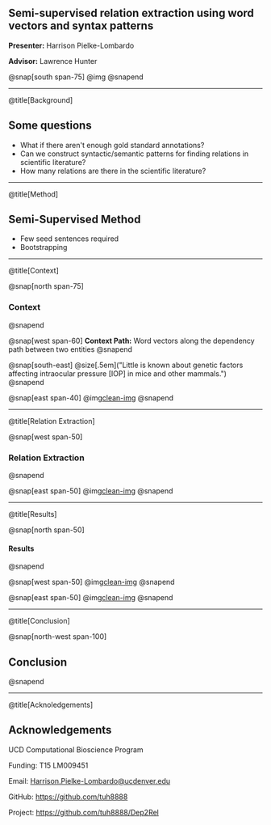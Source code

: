 ## Semi-supervised relation extraction using word vectors and syntax patterns

**Presenter:** Harrison Pielke-Lombardo

**Advisor:** Lawrence Hunter

@snap[south span-75]
@img[](assets/CUAnschutz_sl_clr.png)
@snapend


---
@title[Background]

## Some questions

- What if there aren't enough gold standard annotations?
- Can we construct syntactic/semantic patterns for finding relations in 
scientific literature?
- How many relations are there in the scientific literature?

---
@title[Method]

## Semi-Supervised Method
- Few seed sentences required
- Bootstrapping

---
@title[Context]

@snap[north span-75]
### Context
@snapend

@snap[west span-60]
**Context Path:** Word vectors along the dependency path between two entities
@snapend

@snap[south-east]
@size[.5em]("Little is known about genetic factors affecting intraocular pressure [IOP] in mice and other mammals.")
@snapend

@snap[east span-40]
@img[clean-img](/assets/dep_example.svg) 
@snapend

---
@title[Relation Extraction]

@snap[west span-50]
### Relation Extraction
@snapend

@snap[east span-50]
@img[clean-img](assets/algorithm.svg)
@snapend

---
@title[Results]

@snap[north span-50]
#### Results
@snapend

@snap[west span-50]
@img[clean-img](assets/pca-all.png)
@snapend

@snap[east span-50]
@img[clean-img](assets/metrics.svg)
@snapend

---
@title[Conclusion]

@snap[north-west span-100]
## Conclusion
@snapend

---
@title[Acknoledgements]

## Acknowledgements

UCD Computational Bioscience Program

Funding: T15 LM009451

Email: Harrison.Pielke-Lombardo@ucdenver.edu

GitHub: https://github.com/tuh8888

Project: https://github.com/tuh8888/Dep2Rel

